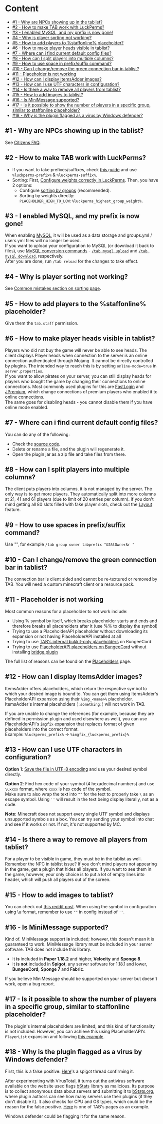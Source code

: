 # Content
* [#1 - Why are NPCs showing up in the tablist?](#1---why-are-npcs-showing-up-in-the-tablist)
* [#2 - How to make TAB work with LuckPerms?](#2---how-to-make-tab-work-with-luckperms)
* [#3 - I enabled MySQL, and my prefix is now gone!](#3---i-enabled-mysql-and-my-prefix-is-now-gone)
* [#4 - Why is player sorting not working?](#4---why-is-player-sorting-not-working)
* [#5 - How to add players to %staffonline% placeholder?](#5---how-to-add-players-to-the-staffonline-placeholder)
* [#6 - How to make player heads visible in tablist?](#6---how-to-make-player-heads-visible-in-tablist)
* [#7 - Where can i find current default config files?](#7---where-can-i-find-current-default-config-files)
* [#8 - How can I split players into multiple columns?](#8---how-can-i-split-players-into-multiple-columns)
* [#9 - How to use space in prefix/suffix command?](#9---how-to-use-spaces-in-prefixsuffix-command)
* [#10 - Can I change/remove the green connection bar in tablist?](#10---can-i-changeremove-the-green-connection-bar-in-tablist)
* [#11 - Placeholder is not working](#11---placeholder-is-not-working)
* [#12 - How can I display ItemsAdder images?](#12---how-can-i-display-itemsadder-images)
* [#13 - How can I use UTF characters in configuration?](#13---how-can-i-use-utf-characters-in-configuration)
* [#14 - Is there a way to remove all players from tablist?](#14---is-there-a-way-to-remove-all-players-from-tablist)
* [#15 - How to add images to tablist?](#15---how-to-add-images-to-tablist)
* [#16 - Is MiniMessage supported?](#16---is-minimessage-supported)
* [#17 - Is it possible to show the number of players in a specific group, similar to staffonline placeholder?](#17---is-it-possible-to-show-the-number-of-players-in-a-specific-group-similar-to-staffonline-placeholder)
* [#18 - Why is the plugin flagged as a virus by Windows defender?](#18---why-is-the-plugin-flagged-as-a-virus-by-windows-defender)

## #1 - Why are NPCs showing up in the tablist?
See [Citizens FAQ](https://wiki.citizensnpcs.co/Frequently_Asked_Questions#Why_are_NPCs_showing_up_in_the_tablist.3F).

## #2 - How to make TAB work with LuckPerms?
* If you want to take prefixes/suffixes, check [this guide](https://github.com/NEZNAMY/TAB/wiki/Mini-guides-collection#taking-prefixessuffixes-from-permission-plugin) and use `%luckperms-prefix%` & `%luckperms-suffix%`.
* Sorting:
  First, [Configure weights correctly in LuckPerms](https://github.com/NEZNAMY/TAB/wiki/How-to-setup-weights-priorities#luckperms). Then, you have 2 options:
  * Configure [sorting by groups](https://github.com/NEZNAMY/TAB/wiki/Feature-guide:-Sorting-players-in-tablist#groups) (recommended).
  * Sorting by weights directly: `PLACEHOLDER_HIGH_TO_LOW:%luckperms_highest_group_weight%`.

## #3 - I enabled MySQL, and my prefix is now gone!
When enabling [MySQL](https://github.com/NEZNAMY/TAB/wiki/MySQL), it will be used as a data storage and groups.yml / users.yml files will no longer be used.  
If you want to upload your configuration to MySQL (or download it back to files), use [MySQL conversion commands](https://github.com/NEZNAMY/TAB/wiki/MySQL#data-conversion) - [`/tab mysql upload`](https://github.com/NEZNAMY/TAB/wiki/MySQL#uploading-from-files-to-mysql) and [`/tab mysql download`](https://github.com/NEZNAMY/TAB/wiki/MySQL#downloading-from-mysql-to-files), respectively.  
After you are done, run `/tab reload` for the changes to take effect.

## #4 - Why is player sorting not working?
See [Common mistakes section on sorting page](https://github.com/NEZNAMY/TAB/wiki/Feature-guide:-Sorting-players-in-tablist#common-mistakes).

## #5 - How to add players to the %staffonline% placeholder?
Give them the `tab.staff` permission.

## #6 - How to make player heads visible in tablist?
Players who did not buy the game will never be able to see heads.
The client displays Player heads when connection to the server is an online connection authenticated through Mojang.
It cannot be directly controlled by plugins.
The intended way to reach this is by setting `online-mode=true` in `server.properties`.  
If you want to allow pirates on your server,
you can still display heads for players who bought the game by changing their connections to online connections.
Most commonly used plugins for this are [FastLogin](https://www.spigotmc.org/resources/14153/) and [JPremium](https://www.spigotmc.org/resources/27766/),
which change connections of premium players who enabled it to online connections.  
The same goes for disabling heads - you cannot disable them if you have online mode enabled.

## #7 - Where can i find current default config files?
You can do any of the following:
* Check the [source code](https://github.com/NEZNAMY/TAB/tree/master/shared/src/main/resources/config).
* Delete or rename a file, and the plugin will regenerate it.
* Open the plugin jar as a zip file and take files from there.

## #8 - How can I split players into multiple columns?
The client puts players into columns, it is not managed by the server.
The only way is to get more players.
They automatically split into more columns at 21, 41 and 61 players (due to limit of 20 entries per column).
If you don't mind getting all 80 slots filled with fake player slots,
check out the [Layout](https://github.com/NEZNAMY/TAB/wiki/Feature-guide:-Layout) feature.

## #9 - How to use spaces in prefix/suffix command?
Use "", for example `/tab group owner tabprefix "&2&lOwner&r "`

## #10 - Can I change/remove the green connection bar in tablist?
The connection bar is client sided and cannot be re-textured or removed by TAB.
You will need a custom minecraft client or a resource pack.

## #11 - Placeholder is not working
Most common reasons for a placeholder to not work include:
* Using % symbol by itself, which breaks placeholder starts and ends and therefore breaks all placeholders after it (use %% to display the symbol)
* Trying to use a PlaceholderAPI placeholder without downloading its expansion or not having PlaceholderAPI installed at all
* Trying to use [TAB's internal bukkit-only placeholders](https://github.com/NEZNAMY/TAB/wiki/Placeholders#bukkit-only) on BungeeCord
* Trying to use [PlaceholderAPI placeholders on BungeeCord](https://github.com/NEZNAMY/TAB/wiki/How-to-set-up-PlaceholderAPI-support-on-bungeecord) without installing [bridge plugin](https://github.com/NEZNAMY/TAB/wiki/TAB-Bridge)

The full list of reasons can be found on the [Placeholders](https://github.com/NEZNAMY/TAB/wiki/Placeholders#placeholder-is-not-working) page.

## #12 - How can I display ItemsAdder images?
ItemsAdder offers placeholders, which return the respective symbol to which your desired image is bound to. You can get them using ItemsAdder's PlaceholderAPI expansion using their `%img_<name>%` placeholder. ItemsAdder's internal placeholders (`:something:`) will not work in TAB.

If you are unable to change the references
(for example, because they are defined in permission plugin and used elsewhere as well),
you can use [PlaceholderAPI](https://github.com/NEZNAMY/TAB/wiki/Quick-PlaceholderAPI-startup-guide)'s `imgfix` expansion
that replaces format of given placeholders into the correct format.  
Example: `%luckperms_prefix%` -> `%imgfix_{luckperms_prefix}%`

## #13 - How can I use UTF characters in configuration?
**Option 1**: [Save the file in UTF-8 encoding](https://github.com/NEZNAMY/TAB/wiki/How-to-save-the-config-in-UTF8-encoding) and use your desired symbol directly.

**Option 2**:  Find hex code of your symbol (4 hexadecimal numbers) and use `\uxxxx` format,
where `xxxx` is hex code of the symbol.  
Make sure to also wrap the text into `""` for the text to properly take `\` as an escape symbol.
Using `''` will result in the text being display literally, not as a code.

**Note:** Minecraft does not support every single UTF symbol and displays unsupported symbols as a box. You can try sending your symbol into chat and see if it works or not. If not, it's not supported by MC.

## #14 - Is there a way to remove all players from tablist?
For a player to be visible in game, they must be in the tablist as well.
Remember the NPC in tablist issue?
If you don't mind players not appearing in the game, get a plugin that hides all players.
If you want to see them in the game, however, your only choice is to put a lot of empty lines into header,
which will push all players out of the screen.

## #15 - How to add images to tablist?
You can check out [this reddit post](https://www.reddit.com/r/admincraft/comments/llrgty/comment/gnswdcz/?utm_source=share&utm_medium=web2x&context=3).
When using the symbol in configuration using \u format, remember to use `""` in config instead of `''`.

## #16 - Is MiniMessage supported?
Kind of.
MiniMessage support **is** included; however, this doesn't mean it is guaranteed to work.
MiniMessage library must be included in your server software.
TAB does not include this library.
* It **is** included in **Paper 1.18.2** and higher, **Velocity** and **Sponge 8**.
* It **is not** included in **Spigot**, any server software for 1.18.1 and lower, **BungeeCord**, **Sponge 7** and **Fabric**.

If you believe MiniMessage should be supported on your server but doesn't work, open a bug report.

## #17 - Is it possible to show the number of players in a specific group, similar to staffonline placeholder?
The plugin's internal placeholders are limited, and this kind of functionality is not included.
However,
you can achieve this using PlaceholderAPI's `PlayerList` expansion
and following [this example](https://github.com/Tanguygab/PlayerList-PlaceholderAPI-Expansion/wiki#list-of-players-in-group).

## #18 - Why is the plugin flagged as a virus by Windows defender?
First, this is a false positive.
[Here](https://www.spigotmc.org/threads/windows-defender-false-positives.639507/)'s a spigot thread confirming it.

After experimenting with VirusTotal,
it turns out the antivirus software available on the website used flags [bStats](https://github.com/Bastian/bStats) library as malicious.
Its purpose is to collect anonymous data about servers and submitting it to [bStats.org](https://bstats.org/),
where plugin authors can see how many servers use their plugins (if they don't disable it).
It also checks for CPU and OS types, which could be the reason for the false positive.
[Here](https://bstats.org/plugin/bukkit/TAB%20Reborn/5304) is one of TAB's pages as an example.

Windows defender could be flagging it for the same reason.